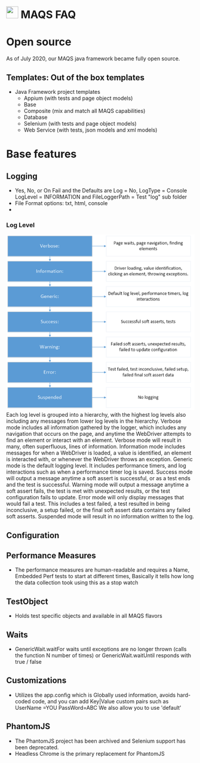 # <img src="resources/MAQS.ico" height="32" width="32"> MAQS FAQ

# Open source
As of July 2020, our MAQS java framework became fully open source.  

## Templates: Out of the box templates
- Java Framework project templates
    - Appium (with tests and page object models)
    - Base
    - Composite (mix and match all MAQS capabilities)
    - Database
    - Selenium (with tests and page object models)
    - Web Service (with tests, json models and xml models)

# Base features
## Logging
- Yes, No, or On Fail and the Defaults are  Log = No, LogType = Console LogLevel = INFORMATION and FileLoggerPath = Test "log" sub folder    
- File Format options: txt, html, console
- 
### Log Level
![The levels of logs](../resources/logleveldiagram.png)  
Each log level is grouped into a hierarchy, with the highest log levels also including any messages from lower log levels in the hierarchy.
Verbose mode includes all information gathered by the logger, which includes any navigation that occurs on the page, and anytime the WebDriver attempts to find an element or interact with an element. Verbose mode will result in many, often superfluous, lines of information.
Information mode includes messages for when a WebDriver is loaded, a value is identified, an element is interacted with, or whenever the WebDriver throws an exception.
Generic mode is the default logging level. It includes performance timers, and log interactions such as when a performance timer log is saved.
Success mode will output a message anytime a soft assert is successful, or as a test ends and the test is successful.
Warning mode will output a message anytime a soft assert fails, the test is met with unexpected results, or the test configuration fails to update.
Error mode will only display messages that would fail a test. This includes a test failed, a test resulted in being inconclusive, a setup failed, or the final soft assert data contains any failed soft asserts.
Suspended mode will result in no information written to the log.

## Configuration

## Performance Measures
- The performance measures are human-readable and requires a Name, Embedded Perf tests to start at different times, Basically it tells how long the data collection took using this as a stop watch

## TestObject
- Holds test specific objects and available in all MAQS flavors

## Waits
- GenericWait.waitFor waits until exceptions are no longer thrown (calls the function N number of times) or GenericWait.waitUntil  responds with true / false

## Customizations
- Utilizes the app.config which is Globally used information, avoids hard-coded code, and you can add Key|Value custom pairs such as UserName =YOU PassWord=ABC   We also allow you to use 'default'

## PhantomJS
- The PhantomJS project has been archived and Selenium support has been deprecated.
- Headless Chrome is the primary replacement for PhantomJS